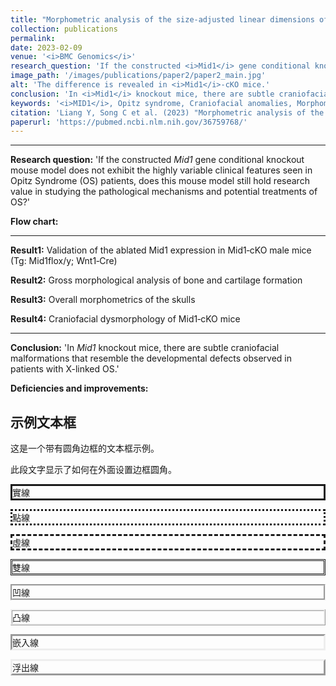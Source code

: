 ```yaml
---
title: "Morphometric analysis of the size-adjusted linear dimensions of the skull landmarks revealed craniofacial dysmorphology in <i>Mid1</i>-cKO mice"
collection: publications
permalink: 
date: 2023-02-09
venue: '<i>BMC Genomics</i>'
research_question: 'If the constructed <i>Mid1</i> gene conditional knockout mouse model does not exhibit the highly variable clinical features seen in Opitz Syndrome (OS) patients, does this mouse model still hold research value in studying the pathological mechanisms and potential treatments of OS?'
image_path: '/images/publications/paper2/paper2_main.jpg'
alt: 'The difference is revealed in <i>Mid1</i>-cKO mice.'
conclusion: 'In <i>Mid1</i> knockout mice, there are subtle craniofacial malformations that resemble the developmental defects observed in patients with X-linked OS.'
keywords: '<i>MID1</i>, Opitz syndrome, Craniofacial anomalies, Morphometrics, Procrustes superimposition, EMDA.'
citation: 'Liang Y, Song C et al. (2023) "Morphometric analysis of the size-adjusted linear dimensions of the skull landmarks revealed craniofacial dysmorphology in <i>Mid1</i>-cKO mice"，<i>BMC Genomics</i>.  '
paperurl: 'https://pubmed.ncbi.nlm.nih.gov/36759768/'
---
```


---
**Research question:** 'If the constructed <i>Mid1</i> gene conditional knockout mouse model does not exhibit the highly variable clinical features seen in Opitz Syndrome (OS) patients, does this mouse model still hold research value in studying the pathological mechanisms and potential treatments of OS?'
<br>

**Flow chart:** 
<br>


---
**Result1:** Validation of the ablated Mid1 expression in Mid1‑cKO male mice (Tg: Mid1flox/y; Wnt1‑Cre)
<br>

**Result2:**  Gross morphological analysis of bone and cartilage formation
<br>

**Result3:** Overall morphometrics of the skulls
<br>

**Result4:** Craniofacial dysmorphology of Mid1‑cKO mice
<br>

---
**Conclusion:** 'In <i>Mid1</i> knockout mice, there are subtle craniofacial malformations that resemble the developmental defects observed in patients with X-linked OS.'
<br>

**Deficiencies and improvements:**
<br>


<div class="rounded-border-box">
    <h2>示例文本框</h2>
    <p>这是一个带有圆角边框的文本框示例。</p>
    <p>此段文字显示了如何在外面设置边框圆角。</p>
</div>

<p style="border-style:solid">實線</p>
<p style="border-style:dotted">點線</p>
<p style="border-style:dashed">虛線</p>
<p style="border-style:double">雙線</p>
<p style="border-style:groove">凹線</p>
<p style="border-style:ridge">凸線</p>
<p style="border-style:inset">嵌入線</p>
<p style="border-style:outset">浮出線</p>
